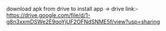 download apk from drive to install app -> 
 drive link:- https://drive.google.com/file/d/1-g8n3xxmDSWe2E9qoYjUF2OFNdSNME5f/view?usp=sharing
